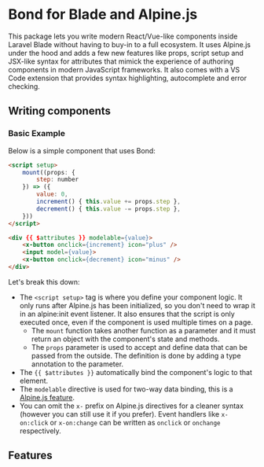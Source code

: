 # Bond for Blade and Alpine.js

This package lets you write modern React/Vue-like components inside Laravel Blade without having to buy-in to a full ecosystem. It uses Alpine.js under the hood and adds a few new features like props, script setup and JSX-like syntax for attributes that mimick the experience of authoring components in modern JavaScript frameworks. It also comes with a VS Code extension that provides syntax highlighting, autocomplete and error checking. 

## Writing components

### Basic Example

Below is a simple component that uses Bond:

```html
<script setup>
    mount((props: {
        step: number
    }) => ({
        value: 0,
        increment() { this.value += props.step },
        decrement() { this.value -= props.step },
    }))
</script>

<div {{ $attributes }} modelable={value}>
    <x-button onclick={increment} icon="plus" />
    <input model={value}>
    <x-button onclick={decrement} icon="minus" />
</div>
```


Let's break this down:

- The `<script setup>` tag is where you define your component logic. It only runs after Alpine.js has been initialized, so you don't need to wrap it in an alpine:init event listener. It also ensures that the script is only executed once, even if the component is used multiple times on a page.
    - The `mount` function takes another function as a parameter and it must return an object with the component's state and methods.
    - The `props` parameter is used to accept and define data that can be passed from the outside. The definition is done by adding a type annotation to the parameter.
- The `{{ $attributes }}` automatically bind the component's logic to that element.
- The `modelable` directive is used for two-way data binding, this is a [Alpine.js feature](https://alpinejs.dev/directives/modelable).
- You can omit the `x-` prefix on Alpine.js directives for a cleaner syntax (however you can still use it if you prefer). Event handlers like `x-on:click` or `x-on:change` can be written as `onclick` or `onchange` respectively.


## Features

### <script setup>

The `<script setup>` tag is a special syntax that allows you to write your component logic in a more concise way. It automatically handles the Alpine.js initialization, so you don't need to wrap your code in an `alpine:init` event listener. It also ensures that the script is only executed once, even if the component is used multiple times on a page.

When you use this tag, it compiles down to the following:

```html
<!-- resources/views/components/number-input.blade.php -->
 
@pushOnce('scripts')
<script type="module">
import { mount } from @module('bond');

component('number-input')

document.addEventListener('alpine:init', () => {
    mount(() => ({
        ...
    }))
})
</script>
@endPushOnce

### Props



### Props

Props are used to pass data into the component from the outside. They are defined in the `<script setup>` tag and can be typed for better type checking and autocompletion in your IDE.

```blade

### 

## Writing components

A basic component using Bond looks like this:

